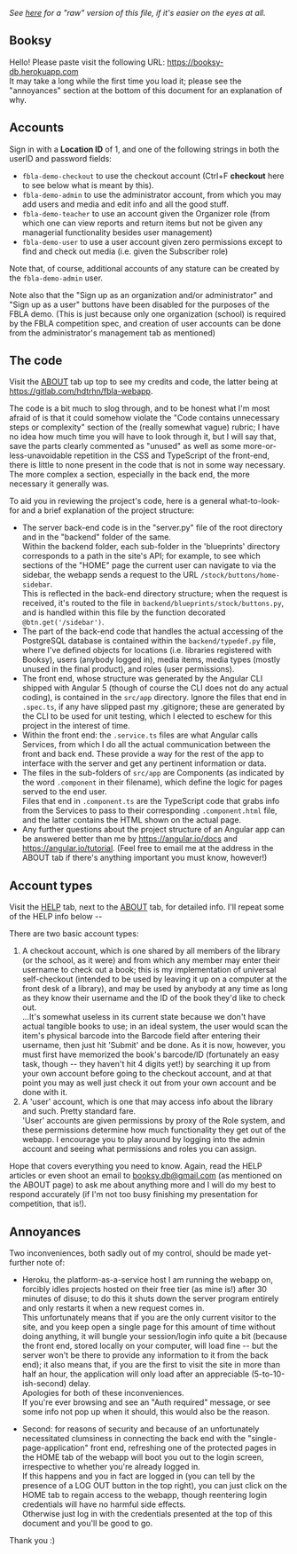 *See [here](https://gist.github.com/hdtrhn/30ae9a833ea6dc61b78cf5ab7958b4f7) for a "raw" version of this file, if it's easier on the eyes at all.*

## Booksy

Hello! Please paste visit the following URL: https://booksy-db.herokuapp.com  
It may take a long while the first time you load it; please see the "annoyances" section at the bottom of this document for
an explanation of why.

## Accounts

Sign in with a **Location ID** of 1, and one of the following strings in both the userID and password fields:
* `fbla-demo-checkout` to use the checkout account (Ctrl+F **checkout** here to see below what is meant by this).
* `fbla-demo-admin` to use the administrator account, from which you may add users and media and edit info and
   all the good stuff.
* `fbla-demo-teacher` to use an account given the Organizer role (from which one can view reports and return
   items but not be given any managerial functionality besides user management)
* `fbla-demo-user` to use a user account given zero permissions except to find and check out media (i.e. given
   the Subscriber role)
 
Note that, of course, additional accounts of any stature can be created by the `fbla-demo-admin` user.
 
Note also that the "Sign up as an organization and/or administrator" and "Sign up as a user" buttons have been
disabled for the purposes of the FBLA demo. (This is just because only one organization (school) is required by
the FBLA competition spec, and creation of user accounts can be done from the administrator's management tab as 
mentioned)

## The code

Visit the [ABOUT](https://booksy-db.herokuapp.com/about) tab up top to see my credits and code, the latter being at https://gitlab.com/hdtrhn/fbla-webapp.

The code is a bit much to slog through, and to be honest what I'm most afraid of is that it could somehow violate the "Code contains unnecessary steps or complexity" section of the (really somewhat vague) rubric; I have no idea how much time you will have to look through it, but I will say that, save the parts clearly commented as "unused" as well as some
more-or-less-unavoidable repetition in the CSS and TypeScript of the front-end, there is little to none present in the
code that is not in some way necessary. The more complex a section, especially in the back end, the more necessary it
generally was.

To aid you in reviewing the project's code, here is a general what-to-look-for and a brief explanation of the project
structure:
* The server back-end code is in the "server.py" file of the root directory and in the "backend" folder of the same.  
Within the backend folder, each sub-folder in the 'blueprints' directory corresponds to a path in the site's API;
for example, to see which sections of the "HOME" page the current user can navigate to via the sidebar, the webapp sends a request to the URL `/stock/buttons/home-sidebar`.  
This is reflected in the
back-end directory structure; when the request is received, it's routed to the file in
`backend/blueprints/stock/buttons.py`, and is handled within this file by the function decorated `@btn.get('/sidebar')`.
* The part of the back-end code that handles the actual accessing of the PostgreSQL database is contained within
the `backend/typedef.py` file, where I've defined objects for locations (i.e. libraries registered with Booksy),
users (anybody logged in), media items, media types (mostly unused in the final product), and roles (user
permissions).
* The front end, whose structure was generated by the Angular CLI shipped with Angular 5 (though of course the CLI
does not do any actual coding), is contained in the `src/app` directory. Ignore the files that end in `.spec.ts`,
if any have slipped past my .gitignore; these are generated by the CLI to be used for unit testing, which I elected
to eschew for this project in the interest of time.
* Within the front end: the `.service.ts` files are what Angular calls Services, from which I do all the actual
  communication between the front and back end. These provide a way for the rest of the app to interface with the
  server and get any pertinent information or data.
* The files in the sub-folders of `src/app` are Components (as indicated by the word `.component` in their
  filename), which define the logic for pages served to the end user.  
  Files that end in `.component.ts` are
  the TypeScript code that grabs info from the Services to pass to their corresponding `.component.html` file, and the latter contains the HTML shown on the actual page.
* Any further questions about the project structure of an Angular app can be answered better than me by
  https://angular.io/docs and https://angular.io/tutorial. (Feel free to email me at the address in the ABOUT
  tab if there's anything important you must know, however!)


## Account types

Visit the [HELP](https://booksy-db.herokuapp.com/help) tab, next to the [ABOUT](https://booksy-db.herokuapp.com/about) tab, for detailed info. I'll repeat some of the HELP info below --
 
There are two basic account types:
1. A checkout account, which is one shared by all members of the library (or the school, as it were) and from which any
member may enter their username to check out a book; this is my implementation of universal self-checkout (intended
to be used by leaving it up on a computer at the front desk of a library), and may be used by anybody at any time as
long as they know their username and the ID of the book they'd like to check out.  
...It's somewhat useless in its current
state because we don't have actual tangible books to use; in an ideal system, the user would scan the item's physical
barcode into the Barcode field after entering their username, then just hit 'Submit' and be done. As it is now, however,
you must first have memorized the book's barcode/ID (fortunately an easy task, though -- they haven't hit 4 digits yet!)
by searching it up from your own account before going to the checkout account, and at that point you
may as well just check it out from your own account and be done with it.
2. A 'user' account, which is one that may access info about the library and such. Pretty standard fare.  
'User' accounts are given permissions by proxy of the Role system, and these permissions determine how much
functionality they get out of the webapp. I encourage you to play around by logging into the admin account and
seeing what permissions and roles you can assign.
 
Hope that covers everything you need to know. Again, read the HELP articles or even shoot an email to
booksy.db@gmail.com (as mentioned on the ABOUT page) to ask me about anything more and I will do my best to respond
accurately (if I'm not too busy finishing my presentation for competition, that is!).

## Annoyances

Two inconveniences, both sadly out of my control, should be made yet-further note of:
- Heroku, the platform-as-a-service host I am running the webapp on, forcibly idles projects hosted on their free tier
  (as mine is!) after 30 minutes of disuse; to do this it shuts down the server program entirely and only restarts it
  when a new request comes in.  
  This unfortunately means that if you are the only current visitor to the site, and you
  keep open a single page for this amount of time without doing anything, it will bungle your session/login info quite a bit (because the
  front end, stored locally on your computer, will load fine -- but the server won't be there to provide any information
  to it from the back end); it also means that, if you are the first to visit the site in more than half an hour, the
  application will only load after an appreciable (5-to-10-ish-second) delay.  
  Apologies for both of these inconveniences.  
  If you're ever browsing and see an "Auth required" message, or see some info not pop up when it should, this would also be the reason.
   
- Second: for reasons of security and because of an unfortunately necessitated clumsiness in connecting the back
  end with the "single-page-application" front end, refreshing one of the protected pages in the HOME tab of the webapp will boot you out to the login screen,
  irrespective to whether you're already logged in.  
  If this happens and you in fact are logged in (you can tell by the presence of a LOG OUT button in the top right),
  you can just click on the HOME tab to regain access to the webapp, though reentering login credentials will have no
  harmful side effects.  
  Otherwise just log in with the credentials presented at the top of this document and you'll be good to go.
 
Thank you :)
